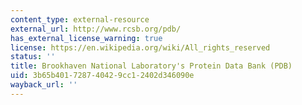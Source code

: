 ```yaml
---
content_type: external-resource
external_url: http://www.rcsb.org/pdb/
has_external_license_warning: true
license: https://en.wikipedia.org/wiki/All_rights_reserved
status: ''
title: Brookhaven National Laboratory's Protein Data Bank (PDB)
uid: 3b65b401-7287-4042-9cc1-2402d346090e
wayback_url: ''
---
```

